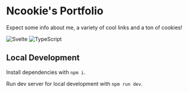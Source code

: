 # Ncookie's Portfolio

Expect some info about me, a variety of cool links and a ton of cookies!

![Svelte](https://img.shields.io/badge/svelte-%23f1413d.svg?style=for-the-badge&logo=svelte&logoColor=white)
![TypeScript](https://img.shields.io/badge/typescript-%23007ACC.svg?style=for-the-badge&logo=typescript&logoColor=white)

## Local Development

Install dependencies with `npm i`.

Run dev server for local development with `npm run dev`.